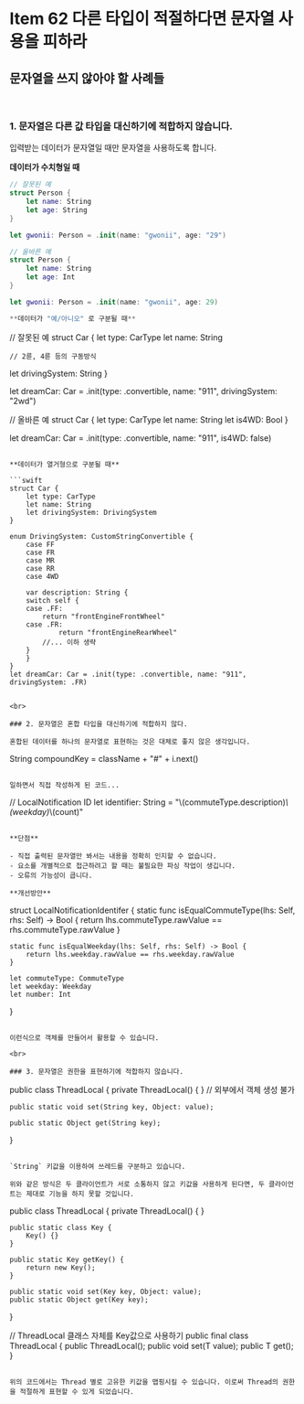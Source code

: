 # Item 62 다른 타입이 적절하다면 문자열 사용을 피하라



## 문자열을 쓰지 않아야 할 사례들

<br>

### 1. 문자열은 다른 값 타입을 대신하기에 적합하지 않습니다.

입력받는 데이터가 문자열일 때만 문자열을 사용하도록 합니다.

**데이터가 수치형일 때**

```swift
// 잘못된 예
struct Person {
    let name: String
    let age: String
} 

let gwonii: Person = .init(name: "gwonii", age: "29")

// 올바른 예
struct Person {
    let name: String
    let age: Int
}

let gwonii: Person = .init(name: "gwonii", age: 29)

**데이터가 "예/아니오" 로 구분될 때**

```
// 잘못된 예
struct Car {
  let type: CarType
  let name: String

	// 2륜, 4륜 등의 구동방식
  let drivingSystem: String
}

let dreamCar: Car = .init(type: .convertible, name: "911", drivingSystem: "2wd")

// 올바른 예
struct Car {
	let type: CarType
	let name: String
	let is4WD: Bool
}

let dreamCar: Car = .init(type: .convertible, name: "911", is4WD: false)

```

**데이터가 열거형으로 구분될 때**

```swift
struct Car {
    let type: CarType
    let name: String
    let drivingSystem: DrivingSystem
}

enum DrivingSystem: CustomStringConvertible {
    case FF
    case FR
    case MR
    case RR
    case 4WD

    var description: String {
	switch self {
	case .FF:
	    return "frontEngineFrontWheel"
	case .FR:
            return "frontEngineRearWheel"
        //... 이하 생략
	}
    }
}
let dreamCar: Car = .init(type: .convertible, name: "911", drivingSystem: .FR)


<br>

### 2. 문자열은 혼합 타입을 대신하기에 적합하지 않다.

혼합된 데이터를 하나의 문자열로 표현하는 것은 대체로 좋지 않은 생각입니다.

```
String compoundKey = className + "#" + i.next()

```

일하면서 직접 작성하게 된 코드...

```
// LocalNotification ID
let identifier: String = "\\(commuteType.description)_\\(weekday)_\\(count)"

```

**단점**

- 직접 출력된 문자열만 봐서는 내용을 정확히 인지할 수 없습니다.
- 요소를 개별적으로 접근하려고 할 때는 불필요한 파싱 작업이 생깁니다.
- 오류의 가능성이 큽니다.

**개선방안**

```
struct LocalNotificationIdentifer {
	static func isEqualCommuteType(lhs: Self, rhs: Self) -> Bool {
		return lhs.commuteType.rawValue == rhs.commuteType.rawValue
	}

	static func isEqualWeekday(lhs: Self, rhs: Self) -> Bool {
		return lhs.weekday.rawValue == rhs.weekday.rawValue
	}

	let commuteType: CommuteType
	let weekday: Weekday
	let number: Int
}

```

이런식으로 객체를 만들어서 활용할 수 있습니다.

<br>

### 3. 문자열은 권한을 표현하기에 적합하지 않습니다.

```
public class ThreadLocal {
	private ThreadLocal() { } // 외부에서 객체 생성 불가

	public static void set(String key, Object: value);

	public static Object get(String key);
}

```

`String` 키값을 이용하여 쓰레드를 구분하고 있습니다.

위와 같은 방식은 두 클라이언트가 서로 소통하지 않고 키값을 사용하게 된다면, 두 클라이언트는 제대로 기능을 하지 못할 것입니다.

```
public class ThreadLocal {
	private ThreadLocal() { } 

	public static class Key { 
		Key() {}
	}

	public static Key getKey() {
		return new Key();	
	}

	public static void set(Key key, Object: value);
	public static Object get(Key key);
}

// ThreadLocal 클래스 자체를 Key값으로 사용하기
public final class ThreadLocal<T> {
	public ThreadLocal();
	public void set(T value);
	public T get();
}

```

위의 코드에서는 Thread 별로 고유한 키값을 맵핑시킬 수 있습니다. 이로써 Thread의 권한을 적절하게 표현할 수 있게 되었습니다.